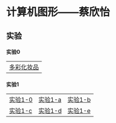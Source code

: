 <html>
	<head>
		<meta charset="utf-8">
	</head>
	<h1>计算机图形——蔡欣怡</h1>
		<h2>实验</h2>
	<h4>实验0
		<table>
	    <tr>
		    <td>
			    <a href="1.html">多彩化妆品</a>
		    </td>
	    </tr>
</table>
	</h4>
	<h4>实验1
    <table>
	    <tr>
		    <td>
			    <a href="chap01.html">实验1-0</a>
		    </td>
		    <td>
			    <a href="chap-a.html">实验1-a</a>
		    </td>
		    <td>
			    <a href="chap-b.html">实验1-b</a>
		    </td>
	    </tr>
	    <tr>
		    <td>
			    <a href="chap-c.html">实验1-c</a>
		    </td>
		    <td>
			    <a href="demol1/chap-d.html">实验1-d</a>
		    </td>
		     <td>
			    <a href="demol1/chap-e.html">实验1-e</a>
		    </td>
	    </tr>
</table>
</h4>

</html>
